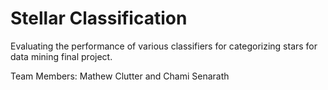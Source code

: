 # Stellar Classification 

Evaluating the performance of various classifiers for categorizing stars for data mining final project. 

Team Members:
Mathew Clutter and Chami Senarath
